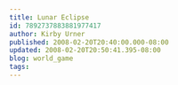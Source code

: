 ```yaml
---
title: Lunar Eclipse
id: 7892737883881977417
author: Kirby Urner
published: 2008-02-20T20:40:00.000-08:00
updated: 2008-02-20T20:50:41.395-08:00
blog: world_game
tags: 
---
```


